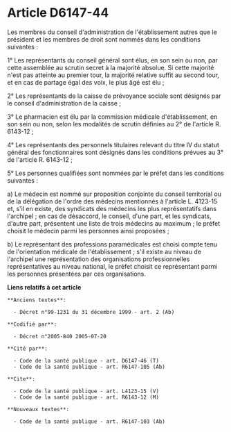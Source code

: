 # Article D6147-44

Les membres du conseil d'administration de l'établissement autres que le président et les membres de droit sont nommés dans
les conditions suivantes :

1° Les représentants du conseil général sont élus, en son sein ou non, par cette assemblée au scrutin secret à la majorité
absolue. Si cette majorité n'est pas atteinte au premier tour, la majorité relative suffit au second tour, et en cas de
partage égal des voix, le plus âgé est élu ;

2° Les représentants de la caisse de prévoyance sociale sont désignés par le conseil d'administration de la caisse ;

3° Le pharmacien est élu par la commission médicale d'établissement, en son sein ou non, selon les modalités de scrutin
définies au 2° de l'article R. 6143-12 ;

4° Les représentants des personnels titulaires relevant du titre IV du statut général des fonctionnaires sont désignés dans
les conditions prévues au 3° de l'article R. 6143-12 ;

5° Les personnes qualifiées sont nommées par le préfet dans les conditions suivantes :

a) Le médecin est nommé sur proposition conjointe du conseil territorial ou de la délégation de l'ordre des médecins
mentionnés à l'article L. 4123-15 et, s'il en existe, des syndicats des médecins les plus représentatifs dans l'archipel ; en
cas de désaccord, le conseil, d'une part, et les syndicats, d'autre part, présentent une liste de trois médecins au maximum ;
le préfet choisit le médecin parmi les personnes ainsi proposées ;

b) Le représentant des professions paramédicales est choisi compte tenu de l'orientation médicale de l'établissement ; s'il
existe au niveau de l'archipel une représentation des organisations professionnelles représentatives au niveau national, le
préfet choisit ce représentant parmi les personnes présentées par ces organisations.

**Liens relatifs à cet article**

	**Anciens textes**:

	  - Décret n°99-1231 du 31 décembre 1999 - art. 2 (Ab)

	**Codifié par**:

	  - Décret n°2005-840 2005-07-20

	**Cité par**:

	  - Code de la santé publique - art. D6147-46 (T)
	  - Code de la santé publique - art. R6147-105 (Ab)

	**Cite**:

	  - Code de la santé publique - art. L4123-15 (V)
	  - Code de la santé publique - art. R6143-12 (M)

	**Nouveaux textes**:

	  - Code de la santé publique - art. R6147-103 (Ab)
